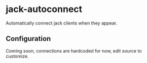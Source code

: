 # jack-autoconnect

Automatically connect jack clients when they appear.

## Configuration

Coming soon, connections are hardcoded for now, edit source to customize.

